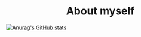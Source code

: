 <h1 align="center">About myself</h1>



[![Anurag's GitHub stats](https://github-readme-stats.vercel.app/api?username=ShimejiAnna4191)](https://github.com/anuraghazra/github-readme-stats)
